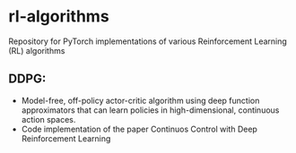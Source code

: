 # rl-algorithms
Repository for PyTorch implementations of various Reinforcement Learning (RL) algorithms

## DDPG:
- Model-free, off-policy actor-critic algorithm using deep function approximators that can learn policies in high-dimensional, continuous action spaces.
- Code implementation of the paper Continuos Control with Deep Reinforcement Learning